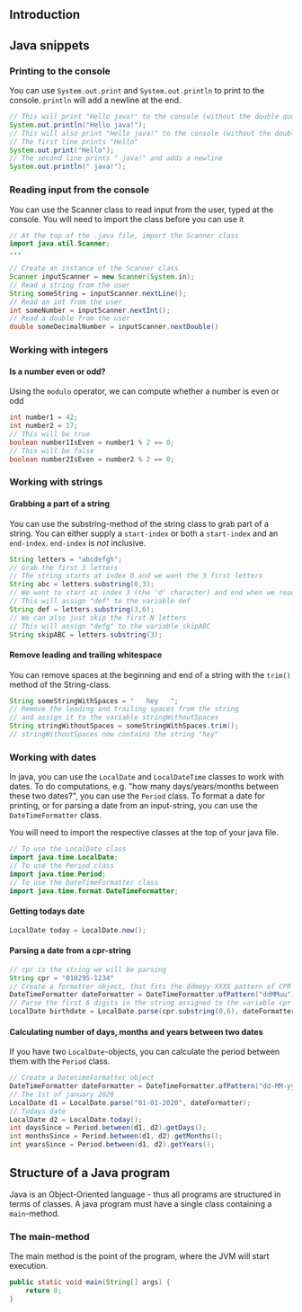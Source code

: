 ## Introduction

## Java snippets


### Printing to the console
You can use `System.out.print` and `System.out.println` to print to the console. `println` will add a newline at the end.
```java
// This will print "Hello java!" to the console (without the double quotes), and add a newline.
System.out.println("Hello java!");
// This will also print "Hello java!" to the console (without the double quotes), and add a newline.
// The first line prints "Hello"
System.out.print("Hello");
// The second line prints " java!" and adds a newline
System.out.println(" java!");
```

### Reading input from the console
You can use the Scanner class to read input from the user, typed at the console.
You will need to import the class before you can use it
```java
// At the top of the .java file, import the Scanner class
import java.util.Scanner;
...

// Create an instance of the Scanner class
Scanner inputScanner = new Scanner(System.in);
// Read a string from the user
String someString = inputScanner.nextLine();
// Read an int from the user
int someNumber = inputScanner.nextInt();
// Read a double from the user
double someDecimalNumber = inputScanner.nextDouble()
```

### Working with integers
#### Is a number even or odd?
Using the `modulo` operator, we can compute whether a number is even or odd

``` java
int number1 = 42;
int number2 = 17;
// This will be true
boolean number1IsEven = number1 % 2 == 0;
// This will be false
boolean number2IsEven = number2 % 2 == 0;
```

### Working with strings
#### Grabbing a part of a string
You can use the substring-method of the string class to grab part of a string.
You can either supply a `start-index` or both a `start-index` and an `end-index`.
`end-index` is *not* inclusive.
``` java
String letters = "abcdefgh";
// Grab the first 3 letters
// The string starts at index 0 and we want the 3 first letters
String abc = letters.substring(0,3);
// We want to start at index 3 (the 'd' character) and end when we reach index 6 (the 'g' character)
// This will assign "def" to the variable def
String def = letters.substring(3,6);
// We can also just skip the first N letters
// This will assign "defg" to the variable skipABC
String skipABC = letters.substring(3);
```

#### Remove leading and trailing whitespace
You can remove spaces at the beginning and end of a string with the `trim()` method of the String-class.
``` java
String someStringWithSpaces = "   hey   ";
// Remove the leading and trailing spaces from the string
// and assign it to the variable stringWithoutSpaces
String stringWithoutSpaces = someStringWithSpaces.trim();
// stringWithoutSpaces now contains the string "hey"
```



### Working with dates

In java, you can use the `LocalDate` and `LocalDateTime` classes to work with dates.
To do computations, e.g. "how many days/years/months between these two dates?", you can use the `Period` class.
To format a date for printing, or for parsing a date from an input-string, you can use the `DateTimeFormatter` class.

You will need to import the respective classes at the top of your java file.

``` java
// To use the LocalDate class
import java.time.LocalDate;
// To use the Period class
import java.time.Period;
// To use the DateTimeFormatter class
import java.time.format.DateTimeFormatter;
```

#### Getting todays date
``` java
LocalDate today = LocalDate.now();
```
#### Parsing a date from a cpr-string
``` java
// cpr is the string we will be parsing
String cpr = "010295-1234"
// Create a formatter object, that fits the ddmmyy-XXXX pattern of CPR
DateTimeFormatter dateFormatter = DateTimeFormatter.ofPattern("ddMMuu");
// Parse the first 6 digits in the string assigned to the variable cpr
LocalDate birthdate = LocalDate.parse(cpr.substring(0,6), dateFormatter);
```


#### Calculating number of days, months and years between two dates
If you have two `LocalDate`-objects, you can calculate the period between them with the `Period` class.

``` java
// Create a DatetimeFormatter object
DateTimeFormatter dateFormatter = DateTimeFormatter.ofPattern("dd-MM-yyyy");
// The 1st of january 2020
LocalDate d1 = LocalDate.parse("01-01-2020", dateFormatter);
// Todays date
LocalDate d2 = LocalDate.today();
int daysSince = Period.between(d1, d2).getDays();
int monthsSince = Period.between(d1, d2).getMonths();
int yearsSince = Period.between(d1, d2).getYears();
```


## Structure of a Java program
Java is an Object-Oriented language - thus all programs are structured in terms of classes.
A java program must have a single class containing a `main`-method. 

### The main-method
The main method is the point of the program, where the JVM will start execution. 

``` java
public static void main(String[] args) {
	return 0;
}
```
